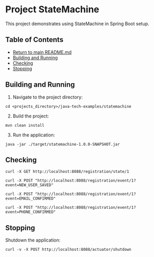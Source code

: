 # Project StateMachine

This project demonstrates using StateMachine in Spring Boot setup.

## Table of Contents

* [Return to main README.md](../README.md#project-java-tech-examples)
* [Building and Running](#building-and-running)
* [Checking](#checking)
* [Stopping](#stopping)

## Building and Running

1. Navigate to the project directory:

```
cd <projects_directory>/java-tech-examples/statemachine
```

2. Build the project:

```
mvn clean install
```

3. Run the application:

```
java -jar ./target/statemachine-1.0.0-SNAPSHOT.jar
```

## Checking

```
curl -X GET http://localhost:8088/registration/state/1
```

```
curl -X POST "http://localhost:8088/registration/event/1?event=NEW_USER_SAVED"
```

```
curl -X POST "http://localhost:8088/registration/event/1?event=EMAIL_CONFIRMED"
```

```
curl -X POST "http://localhost:8088/registration/event/1?event=PHONE_CONFIRMED"
```

## Stopping

Shutdown the application:

```
curl -v -X POST http://localhost:8088/actuator/shutdown
```
